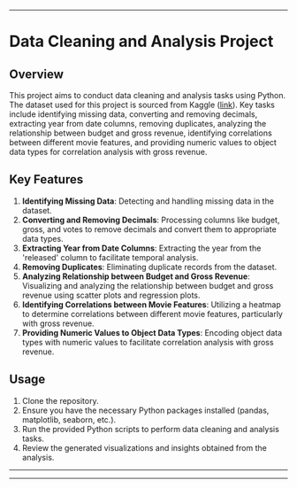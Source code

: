 

---

# Data Cleaning and Analysis Project

## Overview

This project aims to conduct data cleaning and analysis tasks using Python. The dataset used for this project is sourced from Kaggle ([link](https://www.kaggle.com/datasets/danielgrijalvas/movies/data)). Key tasks include identifying missing data, converting and removing decimals, extracting year from date columns, removing duplicates, analyzing the relationship between budget and gross revenue, identifying correlations between different movie features, and providing numeric values to object data types for correlation analysis with gross revenue.

## Key Features

1. **Identifying Missing Data**: Detecting and handling missing data in the dataset.
2. **Converting and Removing Decimals**: Processing columns like budget, gross, and votes to remove decimals and convert them to appropriate data types.
3. **Extracting Year from Date Columns**: Extracting the year from the 'released' column to facilitate temporal analysis.
4. **Removing Duplicates**: Eliminating duplicate records from the dataset.
5. **Analyzing Relationship between Budget and Gross Revenue**: Visualizing and analyzing the relationship between budget and gross revenue using scatter plots and regression plots.
6. **Identifying Correlations between Movie Features**: Utilizing a heatmap to determine correlations between different movie features, particularly with gross revenue.
7. **Providing Numeric Values to Object Data Types**: Encoding object data types with numeric values to facilitate correlation analysis with gross revenue.

## Usage

1. Clone the repository.
2. Ensure you have the necessary Python packages installed (pandas, matplotlib, seaborn, etc.).
3. Run the provided Python scripts to perform data cleaning and analysis tasks.
4. Review the generated visualizations and insights obtained from the analysis.

---



---




